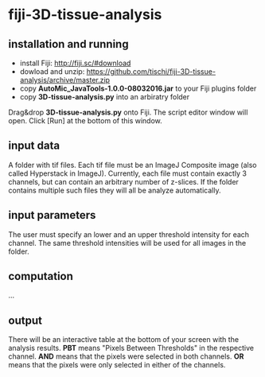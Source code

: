 # fiji-3D-tissue-analysis

## installation and running

- install Fiji: http://fiji.sc/#download
- dowload and unzip: https://github.com/tischi/fiji-3D-tissue-analysis/archive/master.zip
- copy __AutoMic_JavaTools-1.0.0-08032016.jar__ to your Fiji plugins folder 
- copy __3D-tissue-analysis.py__ into an arbiratry folder

Drag&drop __3D-tissue-analysis.py__ onto Fiji. The script editor window will open. Click [Run] at the bottom of this window.

## input data

A folder with tif files. Each tif file must be an ImageJ Composite image (also called Hyperstack in ImageJ). Currently, each file must contain exactly 3 channels, but can contain an arbitrary number of z-slices. If the folder contains multiple such files they will all be analyze automatically.

## input parameters

The user must specify an lower and an upper threshold intensity for each channel. The same threshold intensities will be used for all images in the folder.

## computation

...

## output

There will be an interactive table at the bottom of your screen with the analysis results. __PBT__ means "Pixels Between Thresholds" in the respective channel. __AND__ means that the pixels were selected in both channels. __OR__ means that the pixels were only selected in either of the channels. 
